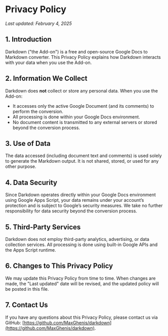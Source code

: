 # Privacy Policy

_Last updated: February 4, 2025_

## 1. Introduction

Darkdown ("the Add-on") is a free and open-source Google Docs to Markdown converter. This Privacy Policy explains how Darkdown interacts with your data when you use the Add-on.

## 2. Information We Collect

Darkdown does **not** collect or store any personal data. When you use the Add-on:

- It accesses only the active Google Document (and its comments) to perform the conversion.
- All processing is done within your Google Docs environment.
- No document content is transmitted to any external servers or stored beyond the conversion process.

## 3. Use of Data

The data accessed (including document text and comments) is used solely to generate the Markdown output. It is not shared, stored, or used for any other purpose.

## 4. Data Security

Since Darkdown operates directly within your Google Docs environment using Google Apps Script, your data remains under your account’s protection and is subject to Google’s security measures. We take no further responsibility for data security beyond the conversion process.

## 5. Third-Party Services

Darkdown does not employ third-party analytics, advertising, or data collection services. All processing is done using built-in Google APIs and the Apps Script runtime.

## 6. Changes to This Privacy Policy

We may update this Privacy Policy from time to time. When changes are made, the "Last updated" date will be revised, and the updated policy will be posted in this file.

## 7. Contact Us

If you have any questions about this Privacy Policy, please contact us via GitHub: [https://github.com/MaxGhenis/darkdown](https://github.com/MaxGhenis/darkdown).
